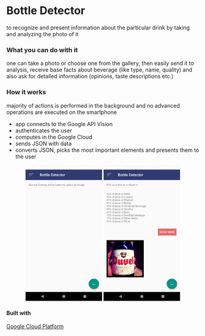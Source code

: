 # Bottle Detector
to recognize and present information about the particular drink by taking and analyzing the photo of it

### What you can do with it
one can take a photo or choose one from the gallery, then easily send it to analysis, receive base facts about beverage (like type, name, quality) and also ask for detailed information (opinions, taste descriptions etc.)

### How it works
majority of actions is performed in the background and no advanced operations are executed on the smartphone
* app connects to the Google API Vision
* authenticates the user
* computes in the Google Cloud
* sends JSON with data
* converts JSON, picks the most important elements and presents them to the user

<p align="center">
  <img src="app/src/main/res/examples/app_main_screen.png" width="200">
  <img src="app/src/main/res/examples/app_present_data.png" width="200">
</p>

#### Built with
[Google Cloud Platform](https://cloud.google.com/vision/)
